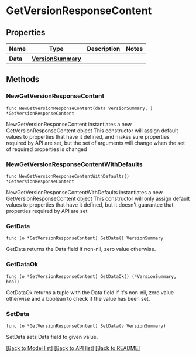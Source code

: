 # GetVersionResponseContent

## Properties

Name | Type | Description | Notes
------------ | ------------- | ------------- | -------------
**Data** | [**VersionSummary**](VersionSummary.md) |  | 

## Methods

### NewGetVersionResponseContent

`func NewGetVersionResponseContent(data VersionSummary, ) *GetVersionResponseContent`

NewGetVersionResponseContent instantiates a new GetVersionResponseContent object
This constructor will assign default values to properties that have it defined,
and makes sure properties required by API are set, but the set of arguments
will change when the set of required properties is changed

### NewGetVersionResponseContentWithDefaults

`func NewGetVersionResponseContentWithDefaults() *GetVersionResponseContent`

NewGetVersionResponseContentWithDefaults instantiates a new GetVersionResponseContent object
This constructor will only assign default values to properties that have it defined,
but it doesn't guarantee that properties required by API are set

### GetData

`func (o *GetVersionResponseContent) GetData() VersionSummary`

GetData returns the Data field if non-nil, zero value otherwise.

### GetDataOk

`func (o *GetVersionResponseContent) GetDataOk() (*VersionSummary, bool)`

GetDataOk returns a tuple with the Data field if it's non-nil, zero value otherwise
and a boolean to check if the value has been set.

### SetData

`func (o *GetVersionResponseContent) SetData(v VersionSummary)`

SetData sets Data field to given value.



[[Back to Model list]](../README.md#documentation-for-models) [[Back to API list]](../README.md#documentation-for-api-endpoints) [[Back to README]](../README.md)


